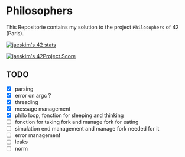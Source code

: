# Philosophers

This Repositorie contains my solution to the project `Philosophers` of 42 (Paris).

[![jaeskim's 42 stats](https://badge42.herokuapp.com/api/stats/cmaginot?cursus=42cursus&privacyName=true)](https://github.com/JaeSeoKim/badge42)

[![jaeskim's 42Project Score](https://badge42.herokuapp.com/api/project/cmaginot/philosophers)](https://github.com/JaeSeoKim/badge42)

## TODO

- [x] parsing
- [x] error on argc ?
- [x] threading
- [x] message management
- [x] philo loop, fonction for sleeping and thinking
- [ ] fonction for taking fork and manage fork for eating
- [ ] simulation end management and manage fork needed for it
- [ ] error management
- [ ] leaks
- [ ] norm